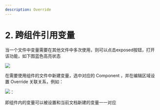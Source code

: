 ```yaml
---
description: Override
---
```


# 2. 跨组件引用变量

当一个文件中变量需要在其他文件中多次使用，则可以点击exposed按钮，打开该功能，如下图蓝色高亮状态

![](../.gitbook/assets/企业微信截图\_235e6d46-95a7-4576-97bd-a51332bcfe4d.png)



在需要使用组件的文件中新建变量，选中对应的 Component ，并在编辑区域设置 Override 关联关系，例如：

![](../.gitbook/assets/企业微信截图\_0c854ba3-8901-4d8f-819e-5c5f24757f17.png)：

即组件内的变量可以被设置和当前文档新建的变量一一对应

